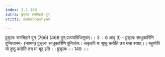```yaml
---
index: 3.1.149
sutra: प्रुसृल्वः समभिहारे वुन्
vritti: mahabhashyam

---
```

 प्रुसृल्वः समभिहारे वुन् (766) (468 वुन् प्रत्ययविधिसूत्रम्।। 3 । 6 आदृ 3) - प्रुसृल्वः साधुकारिणि वुन्विधानम्- (भाष्यम्) प्रुसृल्वः साधुकारिणि वुन्विधेयः। सकृदपि यः सुष्ठु करोति तत्र यथा स्यात्।। बहुशोपि यो दुष्ठु करोति तत्र मा भूद् इति।। प्रुसृल्वः।। 149 ।। 